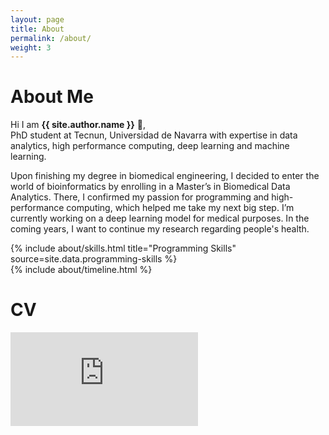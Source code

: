 ```yaml
---
layout: page
title: About
permalink: /about/
weight: 3
---
```


# **About Me**

Hi I am **{{ site.author.name }}** :wave:,<br>
PhD student at Tecnun, Universidad de Navarra with expertise in data analytics, high performance computing, deep learning and machine learning.

Upon finishing my degree in biomedical engineering, I decided to enter the world of bioinformatics by enrolling in a Master’s in Biomedical Data Analytics. There, I confirmed my passion for programming and high-performance computing, which helped me take my next big step. I’m currently working on a deep learning model for medical purposes. In the coming years, I want to continue my research regarding people's health.

<div class="row">
{% include about/skills.html title="Programming Skills" source=site.data.programming-skills %}
<!--- {% include about/skills.html title="Other Skills" source=site.data.other-skills %} -->
</div>

<div class="row">
{% include about/timeline.html %}
</div>

# **CV**
<embed src="https://github.com/KatynaSada/KatynaSada.github.io/blob/master/_elements/cv_research.pdf" type="application/pdf" />
